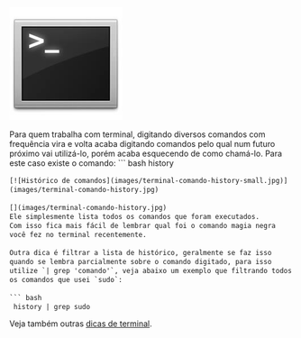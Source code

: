 ![Terminal Console Linux](images/terminal-console-linux.jpg)

Para quem trabalha com terminal, digitando diversos comandos com frequência vira e volta acaba digitando comandos pelo qual num futuro próximo vai utilizá-lo, porém acaba esquecendo de como chamá-lo.
Para este caso existe o comando: ``` bash
 history
``` 
[![Histórico de comandos](images/terminal-comando-history-small.jpg)](images/terminal-comando-history.jpg)

[](images/terminal-comando-history.jpg)
Ele simplesmente lista todos os comandos que foram executados.
Com isso fica mais fácil de lembrar qual foi o comando magia negra você fez no terminal recentemente.

Outra dica é filtrar a lista de histórico, geralmente se faz isso quando se lembra parcialmente sobre o comando digitado, para isso utilize `| grep 'comando'`, veja abaixo um exemplo que filtrando todos os comandos que usei `sudo`:

``` bash
 history | grep sudo
``` 

Veja também outras [dicas de terminal](dicas-de-terminal "Dicas de terminal").